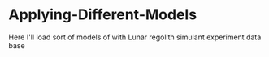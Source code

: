 # Applying-Different-Models
Here I'll load sort of models of with Lunar regolith simulant experiment data base 
